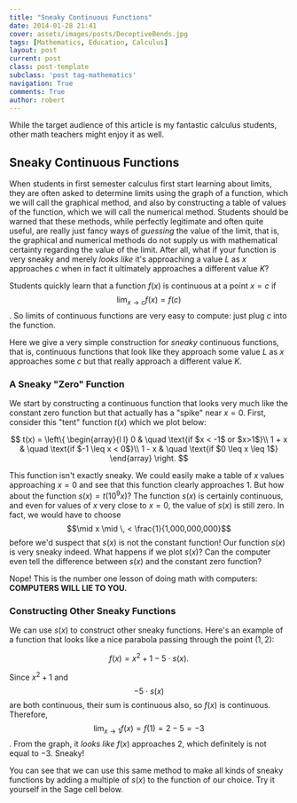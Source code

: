 ```yaml
---
title: "Sneaky Continuous Functions"
date: 2014-01-28 21:41
cover: assets/images/posts/DeceptiveBends.jpg
tags: [Mathematics, Education, Calculus]
layout: post
current: post
class: post-template
subclass: 'post tag-mathematics'
navigation: True
comments: True
author: robert
---
```

<script src="https://sagecell.sagemath.org/static/jquery.min.js"></script>
<script src="https://sagecell.sagemath.org/static/embedded_sagecell.js"></script>
<script>
// Make any div with class 'sage' a "minimal" Sage cell with "Plot it!" button.
sagecell.makeSagecell({inputLocation:  'div.sage',
                       evalButtonText: 'Plot it!'});
// Make *any* div with class 'compute' a Sage cell.
sagecell.makeSagecell({inputLocation: 'div.compute',
                       evalButtonText: 'Evaluate'});
</script>

While the target audience of this article is my fantastic calculus students, other math teachers might enjoy it as well.

## Sneaky Continuous Functions

When students in first semester calculus first start learning about limits, they are often asked to determine limits using the graph of a function, which we will call the graphical method, and also by constructing a table of values of the function, which we will call the numerical method. Students should be warned that these methods, while perfectly legitimate and often quite useful, are really just fancy ways of *guessing* the value of the limit, that is, the graphical and numerical methods do not supply us with mathematical certainty regarding the value of the limit. After all, what if your function is very sneaky and merely *looks like* it's approaching a value $L$ as $x$ approaches $c$ when in fact it ultimately approaches a different value $K$?<!--more-->

Students quickly learn that a function $f(x)$ is continuous at a point $x=c$ if $$\lim_{x\to c} f(x) = f(c)$$. So limits of continuous functions are very easy to compute: just plug $c$ into the function.

Here we give a very simple construction for *sneaky* continuous functions, that is, continuous functions that look like they approach some value $L$ as $x$ approaches some $c$ but that really approach a different value $K$.

### A Sneaky "Zero" Function

We start by constructing a continuous function that looks very much like the constant zero function but that actually has a "spike" near $x=0$. First, consider this "tent" function $t(x)$ which we plot below:

$$
t(x) = \left\{
  \begin{array}{l l}
    0 & \quad \text{if $x < -1$ or $x>1$}\\
    1 + x & \quad \text{if $-1 \leq x < 0$}\\
    1 - x & \quad \text{if $0 \leq x \leq 1$}
  \end{array} \right.
$$

<div class="sage">
<script type="text/x-sage">
def t(x):
    if x < -1 or x > 1:
        return 0
    elif x >= -1 and x < 0:
        return 1+x
    #else
    return 1 - x

plot(t, -4, 4, thickness=3)
</script>
</div>

This function isn't exactly sneaky. We could easily make a table of $x$ values approaching $x=0$ and see that this function clearly approaches $1$. But how about the function $s(x)=t(10^9x)$? The function $s(x)$ is certainly continuous, and even for values of $x$ very close to $x=0$, the value of $s(x)$ is still zero. In fact, we would have to choose $$\mid x \mid \, < \frac{1}{1,000,000,000}$$ before we'd suspect that $s(x)$ is not the constant function! Our function $s(x)$ is very sneaky indeed. What happens if we plot $s(x)$? Can the computer even tell the difference between $s(x)$ and the constant zero function?

<div class="sage">
<script type="text/x-sage">
def t(x):
    if x < -1 or x > 1:
        return 0
    elif x >= -1 and x < 0:
        return 1+x
    #else
    return 1 - x

s = lambda x: t(10^9*x)
plot(s, -4, 4, thickness=4)
</script>
</div>

Nope! This is the number one lesson of doing math with computers: **COMPUTERS WILL LIE TO YOU.**

### Constructing Other Sneaky Functions

We can use $s(x)$ to construct other sneaky functions. Here's an example of a function that looks like a nice parabola passing through the point $(1, 2)$:

$$
f(x) = x^2 + 1  -5\cdot s(x).
$$

<div class="sage">
<script type="text/x-sage">
def t(x):
    if x < -1 or x > 1:
        return 0
    elif x >= -1 and x < 0:
        return 1+x
    #else
    return 1 - x

s = lambda x: t(10^9*x)
plot(lambda x: x^2 + 1 - 5*s(x), -2, 2, thickness=3)
</script>
</div>

Since $x^2+1$ and $$-5\cdot s(x)$$ are both continuous, their sum is continuous also, so $f(x)$ is continuous. Therefore, $$\lim_{x\to 1} f(x) = f(1) = 2-5 = -3$$. From the graph, it *looks like* $f(x)$ approaches $2$, which definitely is not equal to $-3$. Sneaky!

You can see that we can use this same method to make all kinds of sneaky functions by adding a multiple of $s(x)$ to the function of our choice. Try it yourself in the Sage cell below.

<div class="compute">
<script type="text/x-sage">
def t(x):
    if x < -1 or x > 1:
        return 0
    elif x >= -1 and x < 0:
        return 1+x
    #else
    return 1 - x

s = lambda x: t(10^9*x)
f = lambda x: x^2 + 1 - 5*s(x)
plot(f, -2, 2, thickness=3)
</script>
</div>

